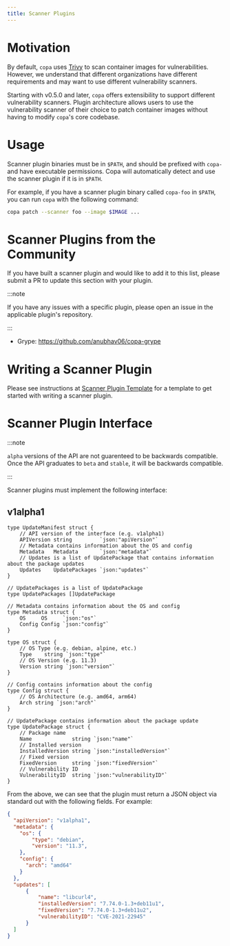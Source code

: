 ```yaml
---
title: Scanner Plugins
---
```


# Motivation

By default, `copa` uses [Trivy](https://github.com/aquasecurity/trivy) to scan container images for vulnerabilities. However, we understand that different organizations have different requirements and may want to use different vulnerability scanners.

Starting with v0.5.0 and later, `copa` offers extensibility to support different vulnerability scanners. Plugin architecture allows users to use the vulnerability scanner of their choice to patch container images without having to modify `copa`'s core codebase.

# Usage

Scanner plugin binaries must be in `$PATH`, and should be prefixed with `copa-` and have executable permissions. Copa will automatically detect and use the scanner plugin if it is in `$PATH`.

For example, if you have a scanner plugin binary called `copa-foo` in `$PATH`, you can run `copa` with the following command:

```bash
copa patch --scanner foo --image $IMAGE ...
```

# Scanner Plugins from the Community

If you have built a scanner plugin and would like to add it to this list, please submit a PR to update this section with your plugin.

:::note

If you have any issues with a specific plugin, please open an issue in the applicable plugin's repository.

:::

- Grype: https://github.com/anubhav06/copa-grype

# Writing a Scanner Plugin

Please see instructions at [Scanner Plugin Template](https://github.com/project-copacetic/scanner-plugin-template) for a template to get started with writing a scanner plugin.

# Scanner Plugin Interface

:::note

`alpha` versions of the API are not guarenteed to be backwards compatible. Once the API graduates to `beta` and `stable`, it will be backwards compatible.

:::

Scanner plugins must implement the following interface:

## v1alpha1

```golang
type UpdateManifest struct {
    // API version of the interface (e.g. v1alpha1)
    APIVersion string         `json:"apiVersion"`
    // Metadata contains information about the OS and config
    Metadata   Metadata       `json:"metadata"`
    // Updates is a list of UpdatePackage that contains information about the package updates
    Updates    UpdatePackages `json:"updates"`
}

// UpdatePackages is a list of UpdatePackage
type UpdatePackages []UpdatePackage

// Metadata contains information about the OS and config
type Metadata struct {
    OS     OS     `json:"os"`
    Config Config `json:"config"`
}

type OS struct {
    // OS Type (e.g. debian, alpine, etc.)
    Type    string `json:"type"`
    // OS Version (e.g. 11.3)
    Version string `json:"version"`
}

// Config contains information about the config
type Config struct {
    // OS Architecture (e.g. amd64, arm64)
    Arch string `json:"arch"`
}

// UpdatePackage contains information about the package update
type UpdatePackage struct {
    // Package name
    Name             string `json:"name"`
    // Installed version
    InstalledVersion string `json:"installedVersion"`
    // Fixed version
    FixedVersion     string `json:"fixedVersion"`
    // Vulnerability ID
    VulnerabilityID  string `json:"vulnerabilityID"`
}
```

From the above, we can see that the plugin must return a JSON object via standard out with the following fields. For example:

```json
{
  "apiVersion": "v1alpha1",
  "metadata": {
    "os": {
        "type": "debian",
        "version": "11.3",
    },
    "config": {
      "arch": "amd64"
    }
  },
  "updates": [
      {
          "name": "libcurl4",
          "installedVersion": "7.74.0-1.3+deb11u1",
          "fixedVersion": "7.74.0-1.3+deb11u2",
          "vulnerabilityID": "CVE-2021-22945"
      }
  ]
}
```
